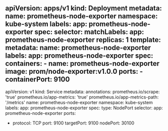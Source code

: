 apiVersion: apps/v1
kind: Deployment
metadata:
  name: prometheus-node-exporter
  namespace: kube-system
  labels:
    app: prometheus-node-exporter
spec:
  selector:
    matchLabels:
      app: prometheus-node-exporter
  replicas: 1
  template:
    metadata:
      name: prometheus-node-exporter
      labels:
        app: prometheus-node-exporter
    spec:
      containers:
      - name: prometheus-node-exporter
        image: prom/node-exporter:v1.0.0
        ports:
        - containerPort: 9100
---
apiVersion: v1
kind: Service
metadata:
  annotations:
    prometheus.io/scrape: 'true'
    prometheus.io/app-metrics: 'true'
    prometheus.io/app-metrics-path: '/metrics'
  name: prometheus-node-exporter
  namespace: kube-system
  labels:
    app: prometheus-node-exporter
spec:
  type: NodePort
  selector:
    app: prometheus-node-exporter
  ports:
  - protocol: TCP
    port: 9100
    targetPort: 9100
    nodePort: 30100
